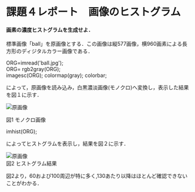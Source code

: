 # 課題４レポート　画像のヒストグラム
#### 画素の濃度ヒストグラムを生成せよ．
標準画像「ball」を原画像とする．この画像は縦577画像，横960画素による長方形のディジタルカラー画像である．

ORG=imread('ball.jpg');  
ORG= rgb2gray(ORG);  
imagesc(ORG); colormap(gray); colorbar;  

によって，原画像を読み込み，白黒濃淡画像(モノクロ)へ変換し，表示した結果を図１に示す．

![原画像](https://github.com/okudayuya/lecture_image_processing-Report/blob/master/image/4-1.jpg?raw=true)  

図1 モノクロ画像

imhist(ORG);

によってヒストグラムを表示し，結果を図２に示す．

![原画像](https://github.com/okudayuya/lecture_image_processing-Report/blob/master/image/4-2.jpg?raw=true)  
図2 ヒストグラム結果

図2より，60および100周辺が特に多く,130あたり以降はほとんど確認できないことがわかる．
